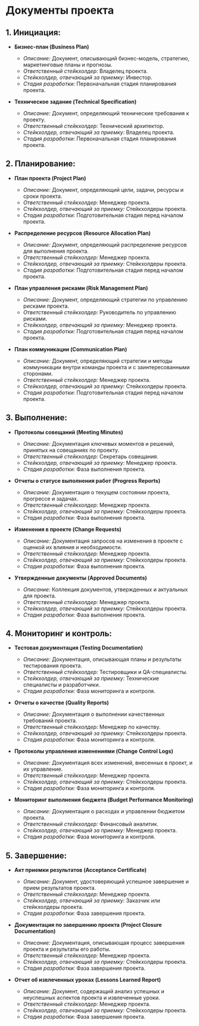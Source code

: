 # Документы проекта

## 1. Инициация:

- **Бизнес-план (Business Plan)**
    - *Описание:* Документ, описывающий бизнес-модель, стратегию, маркетинговые планы и прогнозы.
    - *Ответственный стейкхолдер:* Владелец проекта.
    - *Стейкхолдер, отвечающий за приемку:* Инвестор.
    - *Стадия разработки:* Первоначальная стадия планирования проекта.

- **Техническое задание (Technical Specification)**
    - *Описание:* Документ, определяющий технические требования к проекту.
    - *Ответственный стейкхолдер:* Технический архитектор.
    - *Стейкхолдер, отвечающий за приемку:* Владелец проекта.
    - *Стадия разработки:* Первоначальная стадия планирования проекта.

## 2. Планирование:

- **План проекта (Project Plan)**
    - *Описание:* Документ, определяющий цели, задачи, ресурсы и сроки проекта.
    - *Ответственный стейкхолдер:* Менеджер проекта.
    - *Стейкхолдер, отвечающий за приемку:* Стейкхолдеры проекта.
    - *Стадия разработки:* Подготовительная стадия перед началом проекта.

- **Распределение ресурсов (Resource Allocation Plan)**
    - *Описание:* Документ, определяющий распределение ресурсов для выполнения проекта.
    - *Ответственный стейкхолдер:* Менеджер проекта.
    - *Стейкхолдер, отвечающий за приемку:* Стейкхолдеры проекта.
    - *Стадия разработки:* Подготовительная стадия перед началом проекта.

- **План управления рисками (Risk Management Plan)**
    - *Описание:* Документ, определяющий стратегии по управлению рисками проекта.
    - *Ответственный стейкхолдер:* Руководитель по управлению рисками.
    - *Стейкхолдер, отвечающий за приемку:* Менеджер проекта.
    - *Стадия разработки:* Подготовительная стадия перед началом проекта.

- **План коммуникации (Communication Plan)**
    - *Описание:* Документ, определяющий стратегии и методы коммуникации внутри команды проекта и с заинтересованными
      сторонами.
    - *Ответственный стейкхолдер:* Менеджер проекта.
    - *Стейкхолдер, отвечающий за приемку:* Стейкхолдеры проекта.
    - *Стадия разработки:* Подготовительная стадия перед началом проекта.

## 3. Выполнение:

- **Протоколы совещаний (Meeting Minutes)**
    - *Описание:* Документация ключевых моментов и решений, принятых на совещаниях по проекту.
    - *Ответственный стейкхолдер:* Секретарь совещания.
    - *Стейкхолдер, отвечающий за приемку:* Менеджер проекта.
    - *Стадия разработки:* Фаза выполнения проекта.

- **Отчеты о статусе выполнения работ (Progress Reports)**
    - *Описание:* Документация о текущем состоянии проекта, прогрессе и задачах.
    - *Ответственный стейкхолдер:* Менеджер проекта.
    - *Стейкхолдер, отвечающий за приемку:* Стейкхолдеры проекта.
    - *Стадия разработки:* Фаза выполнения проекта.

- **Изменения в проекте (Change Requests)**
    - *Описание:* Документация запросов на изменения в проекте с оценкой их влияния и необходимости.
    - *Ответственный стейкхолдер:* Менеджер проекта.
    - *Стейкхолдер, отвечающий за приемку:* Стейкхолдеры проекта.
    - *Стадия разработки:* Фаза выполнения проекта.

- **Утвержденные документы (Approved Documents)**
    - *Описание:* Коллекция документов, утвержденных и актуальных для проекта.
    - *Ответственный стейкхолдер:* Менеджер проекта.
    - *Стейкхолдер, отвечающий за приемку:* Стейкхолдеры проекта.
    - *Стадия разработки:* Фаза выполнения проекта.

## 4. Мониторинг и контроль:

- **Тестовая документация (Testing Documentation)**
    - *Описание:* Документация, описывающая планы и результаты тестирования проекта.
    - *Ответственный стейкхолдер:* Тестировщики и QA-специалисты.
    - *Стейкхолдер, отвечающий за приемку:* Технические специалисты и разработчики.
    - *Стадия разработки:* Фаза мониторинга и контроля.

- **Отчеты о качестве (Quality Reports)**
    - *Описание:* Документация о выполнении качественных требований проекта.
    - *Ответственный стейкхолдер:* Менеджер по качеству.
    - *Стейкхолдер, отвечающий за приемку:* Стейкхолдеры проекта.
    - *Стадия разработки:* Фаза мониторинга и контроля.

- **Протоколы управления изменениями (Change Control Logs)**
    - *Описание:* Документация всех изменений, внесенных в проект, и их управление.
    - *Ответственный стейкхолдер:* Менеджер проекта.
    - *Стейкхолдер, отвечающий за приемку:* Стейкхолдеры проекта.
    - *Стадия разработки:* Фаза мониторинга и контроля.

- **Мониторинг выполнения бюджета (Budget Performance Monitoring)**
    - *Описание:* Документация о расходах и управлении бюджетом проекта.
    - *Ответственный стейкхолдер:* Финансовый аналитик.
    - *Стейкхолдер, отвечающий за приемку:* Менеджер проекта.
    - *Стадия разработки:* Фаза мониторинга и контроля.

## 5. Завершение:

- **Акт приемки результатов (Acceptance Certificate)**
    - *Описание:* Документ, удостоверяющий успешное завершение и прием результатов проекта.
    - *Ответственный стейкхолдер:* Менеджер проекта.
    - *Стейкхолдер, отвечающий за приемку:* Заказчик или стейкхолдеры проекта.
    - *Стадия разработки:* Фаза завершения проекта.

- **Документация по завершению проекта (Project Closure Documentation)**
    - *Описание:* Документация, описывающая процесс завершения проекта и результаты его работы.
    - *Ответственный стейкхолдер:* Менеджер проекта.
    - *Стейкхолдер, отвечающий за приемку:* Стейкхолдеры проекта.
    - *Стадия разработки:* Фаза завершения проекта.

- **Отчет об извлеченных уроках (Lessons Learned Report)**
    - *Описание:* Документ, содержащий анализ успешных и неуспешных аспектов проекта и извлеченные уроки.
    - *Ответственный стейкхолдер:* Менеджер проекта.
    - *Стейкхолдер, отвечающий за приемку:* Стейкхолдеры проекта.
    - *Стадия разработки:* Фаза завершения проекта.
